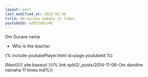 ```yaml
---
layout: post
last_modified_at: 2021-03-30
title: Om Gurave namaha 11 times
youtubeId: wZMZ3xBiu4E
---
```

 
 
Om Gurave nama 
 
 -  Who is the teacher 
 
  
 
  
 
 
 
 
 
 


{% include youtubePlayer.html id=page.youtubeId %}
 
[Next]({{ site.baseurl }}{% link  split2/_posts/2014-11-06-Om dandine namaha 11 times.md%})
 
